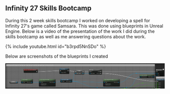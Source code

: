 ## Infinity 27 Skills Bootcamp

During this 2 week skills bootcamp I worked on developing a spell for Infinity 27's game called Samsara. This was done using blueprints in Unreal Engine.
Below is a video of the presentation of the work I did during the skills bootcamp as well as me answering questions about the work.

{% include youtube.html id="b3rpd5NnSDo" %}

Below are screenshots of the blueprints I created

![blueprint screenshot](/images/i27_1.png)
